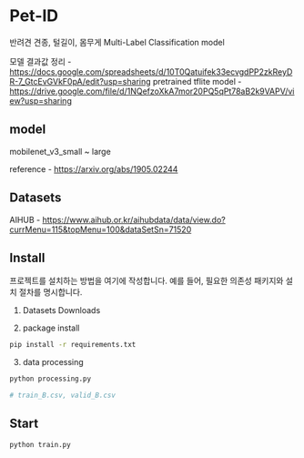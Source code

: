 # Pet-ID

반려견 견종, 털길이, 몸무게 Multi-Label Classification model

모델 결과값 정리 - https://docs.google.com/spreadsheets/d/10T0Qatuifek33ecvgdPP2zkReyDR-7_GtcEvGVkF0pA/edit?usp=sharing
pretrained tflite model - https://drive.google.com/file/d/1NQefzoXkA7mor20PQ5qPt78aB2k9VAPV/view?usp=sharing

## model
mobilenet_v3_small ~ large

reference - https://arxiv.org/abs/1905.02244


## Datasets
AIHUB - https://www.aihub.or.kr/aihubdata/data/view.do?currMenu=115&topMenu=100&dataSetSn=71520


## Install

프로젝트를 설치하는 방법을 여기에 작성합니다. 예를 들어, 필요한 의존성 패키지와 설치 절차를 명시합니다.

1. Datasets Downloads

2. package install
```bash
pip install -r requirements.txt
```

3. data processing
```bash
python processing.py

# train_B.csv, valid_B.csv
```

## Start

```bash
python train.py
```